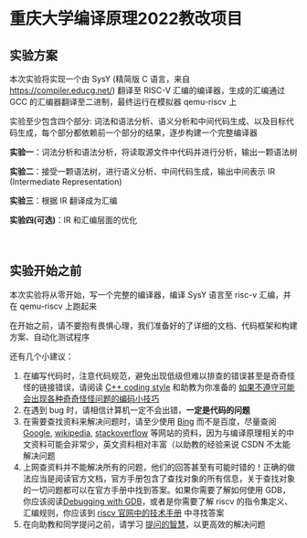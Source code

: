 # 重庆大学编译原理2022教改项目

## **实验方案**
本次实验将实现一个由 SysY (精简版 C 语言，来自 https://compiler.educg.net/) 翻译至 RISC-V 汇编的编译器，生成的汇编通过 GCC 的汇编器翻译至二进制，最终运行在模拟器 qemu-riscv 上

实验至少包含四个部分: 词法和语法分析、语义分析和中间代码生成、以及目标代码生成，每个部分都依赖前一个部分的结果，逐步构建一个完整编译器

**实验一**：词法分析和语法分析，将读取源文件中代码并进行分析，输出一颗语法树

**实验二**：接受一颗语法树，进行语义分析、中间代码生成，输出中间表示 IR (Intermediate Representation)

**实验三**：根据 IR 翻译成为汇编

**实验四(可选)**：IR 和汇编层面的优化
<br><br><br>

## **实验开始之前**
本次实验将从零开始，写一个完整的编译器，编译 SysY 语言至 risc-v 汇编，并在 qemu-riscv 上跑起来

在开始之前，请不要抱有畏惧心理，我们准备好的了详细的文档、代码框架和构建方案、自动化测试程序

还有几个小建议：
1. 在编写代码时，注意代码规范，避免出现低级但难以排查的错误甚至是奇奇怪怪的链接错误，请阅读 [C++ coding style](https://zh-google-styleguide.readthedocs.io/en/latest/google-cpp-styleguide/headers/) 和助教为你准备的 [如果不遵守可能会出现各种奇奇怪怪问题的编码小技巧](/src/docs/coding_guide.txt)
2. 在遇到 bug 时，请相信计算机一定不会出错，**一定是代码的问题**
3. 在需要查找资料来解决问题时，请至少使用 [Bing](https://cn.bing.com/) 而不是百度，尽量查阅 [Google](https://www.google.com), [wikipedia](http://en.wikipedia.org), [stackoverflow](http://stackoverflow.com) 等网站的资料，因为与编译原理相关的中文资料可能会非常少，英文资料相对丰富（以助教的经验来说 CSDN 不太能解决问题
4. 上网查资料并不能解决所有的问题，他们的回答甚至有可能时错的！正确的做法应当是阅读官方文档，官方手册包含了查找对象的所有信息，关于查找对象的一切问题都可以在官方手册中找到答案。如果你需要了解如何使用 GDB，你应该阅读[Debugging with GDB](https://sourceware.org/gdb/current/onlinedocs/gdb)，或者是你需要了解 riscv 的指令集定义、汇编规则，你应该到 [riscv 官网中的技术手册](https://riscv.org/technical/specifications/) 中寻找答案
5. 在向助教和同学提问之前，请学习 [提问的智慧](https://github.com/ryanhanwu/How-To-Ask-Questions-The-Smart-Way/blob/main/README-zh_CN.md)，以更高效的解决问题